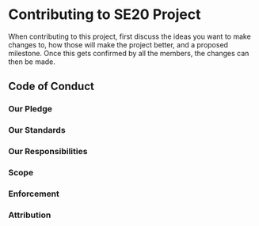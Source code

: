 # Contributing to SE20 Project
When contributing to this project, first discuss the ideas you want to make changes to, how those will make the project better, and a proposed milestone. Once this gets confirmed by all the members, the changes can then be made. 

## Code of Conduct
### Our Pledge

### Our Standards

### Our Responsibilities

### Scope

### Enforcement

### Attribution
